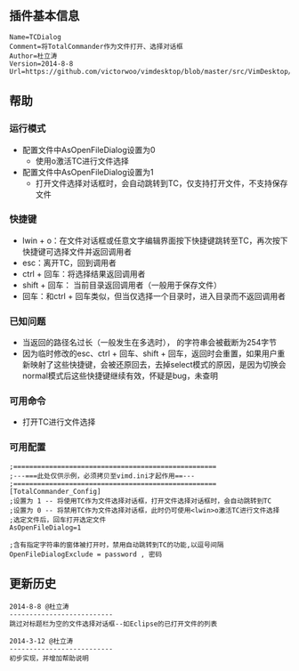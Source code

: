 ﻿## 插件基本信息

```
Name=TCDialog
Comment=将TotalCommander作为文件打开、选择对话框
Author=杜立涛
Version=2014-8-8
Url=https://github.com/victorwoo/vimdesktop/blob/master/src/VimDesktop/Plugins/TotalCommander_Dialog/TotalCommander_Dialog.ahk
```

## 帮助

### 运行模式
* 配置文件中AsOpenFileDialog设置为0
  * 使用<lwin>o激活TC进行文件选择
* 配置文件中AsOpenFileDialog设置为1
  * 打开文件选择对话框时，会自动跳转到TC，仅支持打开文件，不支持保存文件

### 快捷键
* lwin + o：在文件对话框或任意文字编辑界面按下快捷键跳转至TC，再次按下快捷键可选择文件并返回调用者
* esc：离开TC，回到调用者
* ctrl + 回车：将选择结果返回调用者
* shift + 回车： 当前目录返回调用者（一般用于保存文件）
* 回车：和ctrl + 回车类似，但当仅选择一个目录时，进入目录而不返回调用者

### 已知问题
* 当返回的路径名过长（一般发生在多选时）， 的字符串会被截断为254字节
* 因为临时修改的esc、ctrl + 回车、shift + 回车，返回时会重置，如果用户重新映射了这些快捷键，会被还原回去，去掉select模式的原因，是因为切换会normal模式后这些快捷键继续有效，怀疑是bug，未查明


### 可用命令
* <OpenTCDialog> 打开TC进行文件选择
 
### 可用配置

```
;===================================================
;---===此处仅供示例，必须拷贝至vimd.ini才起作用==---
;===================================================
[TotalCommander_Config]
;设置为 1 -- 将使用TC作为文件选择对话框，打开文件选择对话框时，会自动跳转到TC
;设置为 0 -- 将禁用TC作为文件选择对话框，此时仍可使用<lwin>o激活TC进行文件选择
;选定文件后，回车打开选定文件
AsOpenFileDialog=1

;含有指定字符串的窗体被打开时，禁用自动跳转到TC的功能,以逗号间隔
OpenFileDialogExclude = password , 密码
```

## 更新历史

```
2014-8-8 @杜立涛
--------------------------
跳过对标题栏为空的文件选择对话框--如Eclipse的已打开文件的列表

2014-3-12 @杜立涛
--------------------------
初步实现，并增加帮助说明
```
